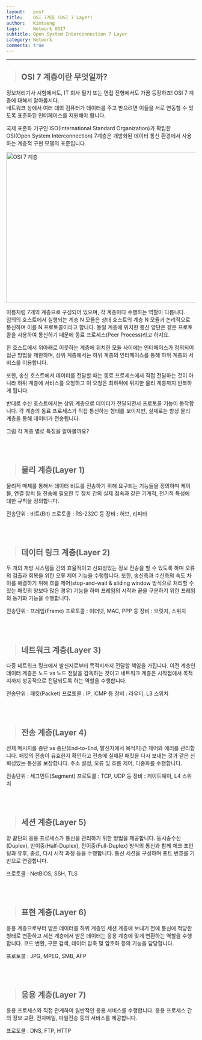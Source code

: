 ```yaml
---
layout:   post
title:    OSI 7계층 (OSI 7 Layer)
author:   Kimtaeng
tags: 	  Network OSI7
subtitle: Open System Interconnection 7 Layer
category: Network
comments: true
---
```


<hr/>

> ## OSI 7 계층이란 무엇일까?

정보처리기사 시험에서도, IT 회사 필기 또는 면접 전형에서도 가끔 등장하죠! OSI 7 계층에 대해서 알아봅시다. <br/> 
네트워크 상에서 여러 대의 컴퓨터가 데이터를 주고 받으려면 이들을 서로 연동할 수 있도록 표준화된 인터페이스를 지원해야 합니다.

국제 표준화 기구인 ISO(International Standard Organization)가 확립한 OSI(Open System Interconnection) 7계층은
개방화된 데이터 통신 환경에서 사용하는 계층적 구현 모델의 표준입니다.

<img class="post_image" src="{{ site.baseurl }}/img/post/2017-12-22-network-osi-7-layer-1.png" width="740" height="400" alt="OSI 7 계층"/>

이름처럼 7개의 계층으로 구성되어 있으며, 각 계층마다 수행하는 역할이 다릅니다.<br/>
임의의 호스트에서 실행되는 계층 N 모듈은 상대 호스트의 계층 N 모듈과 논리적으로 통신하며
이를 N 프로토콜이라고 합니다. 동일 계층에 위치한 통신 양단은 같은 프로토콜을 사용하여 통신하기 때문에
동료 프로세스(Peer Process)라고 하지요.

한 호스트에서 위아래로 이웃하는 계층에 위치한 모듈 사이에는 인터페이스가 정의되어 접근 방법을 제한하며,
상위 계층에서는 하위 계층의 인터페이스를 통해 하위 계층의 서비스를 이용합니다.

또한, 송신 호스트에서 데이터를 전달할 때는 동료 프로세스에서 직접 전달하는 것이 아니라 하위 계층에 서비스를 요청하고
이 요청은 최하위에 위치한 물리 계층까지 반복하게 됩니다.

반대로 수신 호스트에서는 상위 계층으로 데이터가 전달되면서 프로토콜 기능이 동작합니다.
각 계층의 동료 프로세스가 직접 통신하는 형태를 보이지만, 실제로는 항상 물리 계층을 통해 데이터가 전송됩니다.

그럼 각 계층 별로 특징을 알아볼까요?

<br/><br/>

> ## 물리 계층(Layer 1)

물리적 매체를 통해서 데이터 비트를 전송하기 위해 요구되는 기능들을 정의하며
케이블, 연결 장치 등 전송에 필요한 두 장치 간의 실제 접속과 같은 기계적, 전기적 특성에 대한 규칙을 정의합니다.

전송단위 : 비트(Bit)
프로토콜 : RS-232C 등
장비 : 허브, 리피터

<br/><br/>

> ## 데이터 링크 계층(Layer 2)

두 개의 개방 시스템들 간의 효율적이고 신뢰성있는 정보 전송을 할 수 있도록 하며
오류의 검출과 회복을 위한 오류 제어 기능을 수행합니다.
또한, 송신측과 수신측의 속도 차이를 해결하기 위해 흐름 제어(stop-and-wait & sliding window 방식으로 처리할 수 있는 패킷의 양보다 많은 경우)
기능을 하며 프레임의 시작과 끝을 구분하기 위한 프레임의 동기화 기능을 수행합니다.

전송단위 : 프레임(Frame)
프로토콜 : 이더넷, MAC, PPP 등
장비 : 브릿지, 스위치

<br/><br/>

> ## 네트워크 계층(Layer 3)

다중 네트워크 링크에서 발신지로부터 목적지까지 전달할 책임을 가집니다.
이전 계층인 데이터 계층은 노드 vs 노드 전달을 감독하는 것이고
네트워크 계층은 시작점에서 목적지까지 성공적으로 전달되도록 하는 역할을 수행합니다.

전송단위 : 패킷(Packet)
프로토콜 : IP, ICMP 등
장비 : 라우터, L3 스위치

<br/><br/>

> ## 전송 계층(Layer 4)

전체 메시지를 종단 vs 종단(End-to-End, 발신지에서 목적지)간 제어와 에러를 관리합니다.
패킷의 전송이 유효한지 확인하고 전송에 실패된 패킷을 다시 보내는 것과 같은 신뢰성있는 통신을 보장합니다.
주소 설정, 오류 및 흐름 제어, 다중화를 수행합니다.

전송단위 : 세그먼트(Segment)
프로토콜 : TCP, UDP 등
장비 : 게이트웨이, L4 스위치

<br/><br/>

> ## 세션 계층(Layer 5)
 
양 끝단의 응용 프로세스가 통신을 관리하기 위한 방법을 제공합니다.
동시송수신(Duplex), 반이중(Half-Duplex), 전이중(Full-Duplex) 방식의 통신과 함께
체크 포인팅과 유후, 종료, 다시 시작 과정 등을 수행합니다.
통신 세션을 구성하며 포트 번호를 기반으로 연결합니다.

프로토콜 : NetBIOS, SSH, TLS

<br/><br/>

> ## 표현 계층(Layer 6)

응용 계층으로부터 받은 데이터를 하위 계층인 세션 계층에 보내기 전에 통신에 적당한 형태로 변환하고
세션 계층에서 받은 데이터는 응용 계층에 맞게 변환하는 역할을 수행합니다.
코드 변환, 구문 검색, 데이터 압축 및 암호화 등의 기능을 담당합니다.

프로토콜 : JPG, MPEG, SMB, AFP

<br/><br/>

> ## 응용 계층(Layer 7)

응용 프로세스와 직접 관계하여 일반적인 응용 서비스를 수행합니다.
응용 프로세스 간의 정보 교환, 전자메일, 파일전송 등의 서비스를 제공합니다.

프로토콜 : DNS, FTP, HTTP


